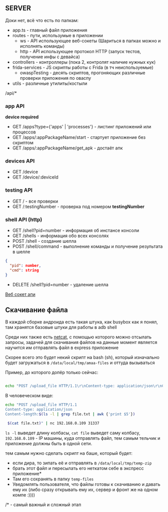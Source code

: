 ## SERVER

Доки нет, всё что есть по папкам:

* app.ts - главный файл приложения
* routes - пути, использумые в приложении
    * ws - API использующее веб-сокеты (Шариться в папках можно и исполнять команды)
    * http - API использующее протокол HTTP (запуск тестов, получение инфы с девайса)
* controllers - контроллеры (пока 2, контролят наличие нужных кук)
* frida-services - JS скрипты работы с Frida (в тч неиспользуемые)
    * owaspTesting - десять скриптов, прогоняющих различные проверки приложения по оваспу
* utils - различные утилиты/костыли

/api/*

### app API

**device required**

* GET /apps?type={'apps' | 'processes'} - листинг приложений или процессов
* GET /apps/:appPackageName/start - стартует приложение без скриптом
* GET /apps/:appPackageName/get_apk - достаёт апк

### devices API

* GET /device
* GET /device/:deviceId

### testing API

* GET / - все проверки
* GET /:testingNumber - проверка под номером __testingNumber__

### shell API (http)

* GET /shell?pid=number - информация об инстансе консоли
* GET /shells - информация обо всех консолях
* POST /shell - создание шелла
* POST /shell/command - выполнение команды и получение результата в шелле

```json
{
  "pid": number,
  "cmd": string
}
```

* DELETE /shell?pid=number - удаление шелла

[Веб сокет апи](./AllWebSocketsApi.md)

## Скачивание файла

В каждой сборке андроида есть такая штука, как busybox как я понял,
там хранятся базовые штуки для работы в adb shell

Среди них также есть [netcat](https://ru.wikipedia.org/wiki/Netcat), с помощью которого можно отсылать запросы,
задачей для скачивания файлов на данные момент является научится им отправлять файл в express приложение

Скорее всего это будет некий скрипт на bash (sh), который изначально будет загружаться в `/data/local/tmp/amaa-files`
и оттуда вызываться

Пример, до которого допёр только сейчас:

```bash

echo "POST /upload_file HTTP/1.1\r\nContent-type: application/json\r\nContent-length:$(ls -l | grep file.txt | awk {'print $5'})\r\n\r\n $(cat file.txt)" | nc 192.168.0.109 31337

```

В человеческом виде:

```bash
echo "POST /upload_file HTTP/1.1
Content-type: application/json
Content-length:$(ls -l | grep file.txt | awk {'print $5'})

 $(cat file.txt)" | nc 192.168.0.109 31337
```

`ls -l` выведет длину колбасы,
`cat file` выведет саму колбасу,
`192.168.0.109` - IP машины, куда отправлять файл, тем самым тельчик и приложение должны быть в одной сети.

тем самым нужно сделать скрипт на баше, который будет:

* если дира, то зипать её и отправлять в `/data/local/tmp/temp-zip`
* брать этот файл и пересылать его неткатом себе в экспресс приложение*
* Там его сохранять в папку `temp-files`
* Уведомлять пользователя, что файлы готовы к скачиванию и давать ему их (либо сразу открывать ему их, сервер и фронт же
  на одном компе :))))

/* - самый важный и сложный этап